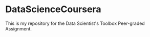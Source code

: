 # DataScienceCoursera
This is my repository for the Data Scientist's Toolbox Peer-graded Assignment.
